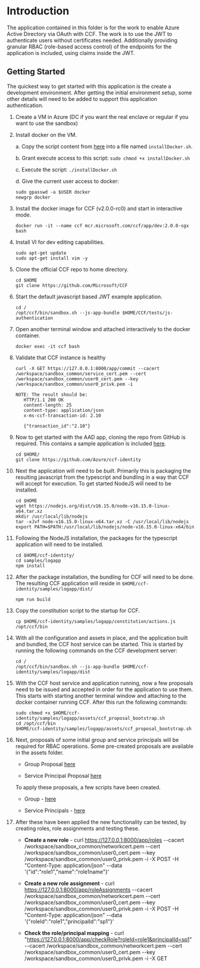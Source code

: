 # Introduction

The application contained in this folder is for the work to enable Azure Active Directory via OAuth with CCF. The work is to use the JWT to authenticate users without certificates needed. Additionally providing granular RBAC (role-based access control) of the endpoints for the application is included, using claims inside the JWT.

## Getting Started

The quickest way to get started with this application is the create a development environment. After getting the initial environment setup, some other details will need to be added to support this application authentication.

1. Create a VM in Azure (DC if you want the real enclave or regular if you want to use the sandbox)

2. Install docker on the VM.

   a. Copy the script content from [here](scripts/installDocker.sh) into a file named `installDocker.sh`.

   b. Grant execute access to this script: `sudo chmod +x installDocker.sh`

   c. Execute the script: `./installDocker.sh`

   d. Give the current user access to docker:

   ```
   sudo gpasswd -a $USER docker
   newgrp docker
   ```

3. Install the docker image for CCF (v2.0.0-rc0) and start in interactive mode.

   ```
   docker run -it --name ccf mcr.microsoft.com/ccf/app/dev:2.0.0-sgx bash
   ```

4. Install VI for dev editing capabilities.

   ```
   sudo apt-get update
   sudo apt-get install vim -y
   ```

5. Clone the official CCF repo to home directory.

   ```
   cd $HOME
   git clone https://github.com/Microsoft/CCF
   ```

6. Start the default javascript based JWT example application.

   ```
   cd /
   /opt/ccf/bin/sandbox.sh --js-app-bundle $HOME/CCF/tests/js-authentication
   ```

7. Open another terminal window and attached interactively to the docker container.

   ```
   docker exec -it ccf bash
   ```

8. Validate that CCF instance is healthy

   ```
   curl -X GET https://127.0.0.1:8000/app/commit --cacert /workspace/sandbox_common/service_cert.pem --cert /workspace/sandbox_common/user0_cert.pem --key /workspace/sandbox_common/user0_privk.pem -i
   ```

   ```
   NOTE: The result should be:
      HTTP/1.1 200 OK
      content-length: 25
      content-type: application/json
      x-ms-ccf-transaction-id: 2.10

      {"transaction_id":"2.10"}
   ```

9. Now to get started with the AAD app, cloning the repo from GitHub is required. This contains a sample application is included [here](samples/logapp).

   ```
   cd $HOME/
   git clone https://github.com/Azure/ccf-identity
   ```

10. Next the application will need to be _built_. Primarily this is packaging the resulting javascript from the typescript and bundling in a way that CCF will accept for execution. To get started NodeJS will need to be installed.

    ```
    cd $HOME
    wget https://nodejs.org/dist/v16.15.0/node-v16.15.0-linux-x64.tar.xz
    mkdir /usr/local/lib/nodejs
    tar -xJvf node-v16.15.0-linux-x64.tar.xz -C /usr/local/lib/nodejs
    export PATH=$PATH:/usr/local/lib/nodejs/node-v16.15.0-linux-x64/bin
    ```

11. Following the NodeJS installation, the packages for the typescript application will need to be installed.

    ```
    cd $HOME/ccf-identity/
    cd samples/logapp
    npm install
    ```

12. After the package installation, the bundling for CCF will need to be done. The resulting CCF application will reside in `$HOME/ccf-identity/samples/logapp/dist/`

    ```
    npm run build
    ```

13. Copy the constitution script to the startup for CCF.

    ```
    cp $HOME/ccf-identity/samples/logapp/constitution/actions.js /opt/ccf/bin
    ```

14. With all the configuration and assets in place, and the application built and bundled, the CCF host service can be started. This is started by running the following commands on the CCF development server:

    ```
    cd /
    /opt/ccf/bin/sandbox.sh --js-app-bundle $HOME/ccf-identity/samples/logapp/dist
    ```

15. With the CCF host service and application running, now a few proposals need to be issued and accepted in order for the application to use them. This starts with starting another terminal window and attaching to the docker container running CCF. After this run the following commands:

    ```
    sudo chmod +x $HOME/ccf-identity/samples/logapp/assets/ccf_proposal_bootstrap.sh
    cd /opt/ccf/bin
    $HOME/ccf-identity/samples/logapp/assets/ccf_proposal_bootstrap.sh
    ```

16. Next, proposals of some initial group and service principals will be required for RBAC operations. Some pre-created proposals are available in the assets folder.

    - Group Proposal [here](assets/set_group_proposal.json)

    - Service Principal Proposal [here](assets/set_service_principal_proposal.json)

    To apply these proposals, a few scripts have been created.

    - Group - [here](assets/set_group.sh)

    - Service Principals - [here](assets/set_service_principal.sh)

17. After these have been applied the new functionality can be tested, by creating roles, role assignments and testing these.

    - **Create a new role** - curl https://127.0.0.1:8000/app/roles --cacert /workspace/sandbox_common/networkcert.pem --cert /workspace/sandbox_common/user0_cert.pem --key /workspace/sandbox_common/user0_privk.pem -i -X POST -H "Content-Type: application/json" --data '{"id":"role1","name":"role1name"}'

    - **Create a new role assignment** - curl https://127.0.0.1:8000/app/roleAssignments --cacert /workspace/sandbox_common/networkcert.pem --cert /workspace/sandbox_common/user0_cert.pem --key /workspace/sandbox_common/user0_privk.pem -i -X POST -H "Content-Type: application/json" --data '{"roleId":"role1","principalId":"sp1"}'

    - **Check the role/principal mapping** - curl "https://127.0.0.1:8000/app/checkRole?roleId=role1&principalId=sp1" --cacert /workspace/sandbox_common/networkcert.pem --cert /workspace/sandbox_common/user0_cert.pem --key /workspace/sandbox_common/user0_privk.pem -i -X GET
